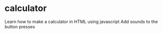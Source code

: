 # calculator
Learn how to make a calculator in HTML using javascript
Add sounds to the button presses
